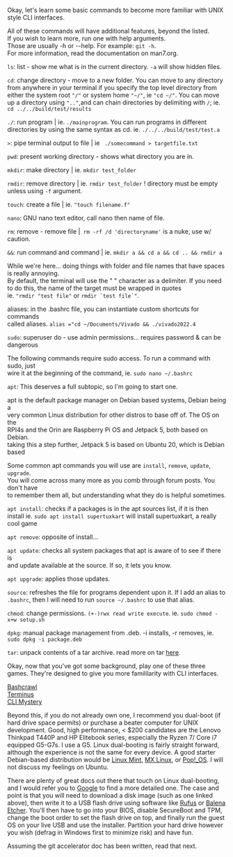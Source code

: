 Okay, let's learn some basic commands to become more familiar with UNIX style CLI interfaces.<br>

All of these commands will have additional features, beyond the listed.<br>
If you wish to learn more, run one with help arguments.<br>
Those are usually -h or --help. For example: ```git -h```.<br>
For more information, read the documentation on man7.org.<br>

```ls```: list - show me what is in the current directory. ```-a``` will show hidden files. <br>

```cd```: change directory - move to a new folder. You can move to any directory from anywhere in your terminal if you 
specify the top level directory from either the system root ```"/"``` or system home ```"~/"```, ie ```"cd ~/"```. You 
can move up a directory using ```".."```,and can chain directories by delimiting with ```/```; 
ie. ```cd ../../build/test/results```<br>

```./```: run program | ie. ```./mainprogram```. You can run programs in different <br>
directories by using the same syntax as cd. ie. ```./../../build/test/test.a```<br>

```>```: pipe terminal output to file | ie ``` ./somecommand > targetfile.txt```<br>

```pwd```: present working directory - shows what directory you are in.<br>

```mkdir```: make directory | ie. ```mkdir test_folder```<br>

```rmdir```: remove directory | ie. ```rmdir test_folder``` ! directory must be empty unless using ```-f``` argument.<br>

```touch```: create a file | ie. ```"touch filename.f"```<br>

```nano```: GNU nano text editor, call nano then name of file. <br>

```rm```: remove - remove file |``` rm -rf /d 'directoryname'``` is a nuke, use w/ caution.<br>

```&&```: run command and command | ie. ```mkdir a && cd a && cd .. && rmdir a``` <br>

While we're here... doing things with folder and file names that have spaces
is really annoying. <br> By default, the terminal will use the " " character as a delimiter. If you need to do this, the name of the target must be wrapped in quotes<br>
ie. ```"rmdir "test file"``` or ```rmdir `test file`"```.<br>

aliases: in the .bashrc file, you can instantiate custom shortcuts for commands <br>
called aliases. ```alias ="cd ~/Documents/Vivado && ./vivado2022.4``` <br>

```sudo```: superuser do - use admin permissions... requires password & can be dangerous <br>

The following commands require sudo access. To run a command with sudo, just <br>
wire it at the beginning of the command, ie. ```sudo nano ~/.bashrc```<br>

```apt```: This deserves a full subtopic, so I'm going to start one.<br>

apt is the default package manager on Debian based systems, Debian being a <br>
very common Linux distribution for other distros to base off of. The OS on the <br>
RPI4s and the Orin are Raspberry Pi OS and Jetpack 5, both based on Debian. <br>
taking this a step further, Jetpack 5 is based on Ubuntu 20, which is Debian based <br>

Some common apt commands you will use are ```install```, ```remove```, ```update```, ```upgrade```.<br>
You will come across many more as you comb through forum posts. You don't have <br>
to remember them all, but understanding what they do is helpful sometimes.<br>

```apt install```: checks if a packages is in the apt sources list, if it is then install ie. ```sudo apt install supertuxkart``` will install supertuxkart, a really cool game <br>

```apt remove```: opposite of install...<br>

```apt update```: checks all system packages that apt is aware of to see if there is <br>
and update available at the source. If so, it lets you know. <br>

```apt upgrade```: applies those updates.<br>

```source```: refreshes the file for programs dependent upon it. If I add an alias to ```.bashrc```, then I will need to run ```source ~/.bashrc``` to use that alias.<br> 

```chmod```: change permissions. ```(+-)rwx read write execute```. ie. ```sudo chmod -x+w setup.sh```<br>

```dpkg```: manual package management from .deb. -i installs, -r removes, ie. ```sudo dpkg -i package.deb```<br>

```tar```: unpack contents of a tar archive. read more on tar [here](https://www.geeksforgeeks.org/tar-command-linux-examples/).<br>

Okay, now that you've got some background, play one of these three games. They're designed to give you more famililarity with CLI interfaces.<br>

[Bashcrawl](https://gitlab.com/slackermedia/bashcrawl)<br>
[Terminus](https://web.mit.edu/mprat/Public/web/Terminus/Web/main.html)<br>
[CLI Mystery](https://github.com/veltman/clmystery)

Beyond this, if you do not already own one, I recommend you dual-boot (if hard drive space permits) or purchase a beater computer for UNIX development. Good, high performance, < $200 candidates are the Lenovo Thinkpad T440P and HP Elitebook series, especially the Ryzen 7/ Core i7 equipped G5-G7s. I use a G5. Linux dual-booting is fairly straight forward, although the experience is not the same for every device. A good starter Debian-based distribution would be [Linux Mint](https://linuxmint.com/edition.php?id=306), [MX Linux](https://mxlinux.org/download-links/), or [Pop!_OS](https://pop.system76.com/). I will not discuss my feelings on Ubuntu. 

There are plenty of great docs out there that touch on Linux dual-booting, and I would refer you to [Google](https://google.com) to find a more detailed one. The case and point is that you will need to download a disk image (such as one linked above), then write it to a USB flash drive using software like [Rufus](https://rufus.ie/en/) or [Balena Etcher](https://etcher.balena.io/#download-etcher). You'll then have to go into your BIOS, disable SecureBoot and TPM, change the boot order to set the flash drive on top, and finally run the guest OS on your live USB and use the installer. Partition your hard drive however you wish (defrag in Windows first to minimize risk) and have fun. 

Assuming the git accelerator doc has been written, read that next. 
